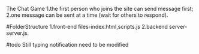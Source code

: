 The Chat Game 
1.the first person who joins the site can send message first;
2.one message can be sent at a time (wait for others to respond).


#FolderStructure
1.front-end files-index.html,scripts.js
2.backend server-server.js.


#todo
Still typing notification need to be modified

